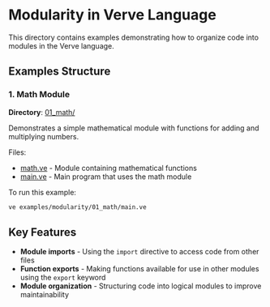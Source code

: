 # Modularity in Verve Language

This directory contains examples demonstrating how to organize code into modules in the Verve language.

## Examples Structure

### 1. Math Module
**Directory**: [01_math/](./01_math/)

Demonstrates a simple mathematical module with functions for adding and multiplying numbers.

Files:
- [math.ve](./01_math/math.ve) - Module containing mathematical functions
- [main.ve](./01_math/main.ve) - Main program that uses the math module

To run this example:
```bash
ve examples/modularity/01_math/main.ve
```

## Key Features
- **Module imports** - Using the `import` directive to access code from other files
- **Function exports** - Making functions available for use in other modules using the `export` keyword
- **Module organization** - Structuring code into logical modules to improve maintainability
